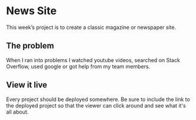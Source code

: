 # News Site

This week’s project is to create a classic magazine or newspaper site.

## The problem

When I ran into problems I watched youtube videos, searched on Stack Overflow, used google or got help from my team members.

## View it live
Every project should be deployed somewhere. Be sure to include the link to the deployed project so that the viewer can click around and see what it's all about.
